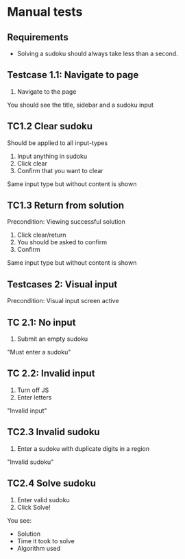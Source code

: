 # Manual tests

## Requirements

- Solving a sudoku should always take less than a second.

## Testcase 1.1: Navigate to page

1. Navigate to the page

You should see the title, sidebar and a sudoku input

## TC1.2 Clear sudoku

Should be applied to all input-types

1. Input anything in sudoku
2. Click clear
3. Confirm that you want to clear

Same input type but without content is shown

## TC1.3 Return from solution

Precondition: Viewing successful solution

1. Click clear/return
2. You should be asked to confirm
3. Confirm

Same input type but without content is shown


## Testcases 2: Visual input

Precondition: Visual input screen active

## TC 2.1: No input

1. Submit an empty sudoku

"Must enter a sudoku"

## TC 2.2: Invalid input

1. Turn off JS
2. Enter letters

"Invalid input"

## TC2.3 Invalid sudoku

1. Enter a sudoku with duplicate digits in a region

"Invalid sudoku"

## TC2.4 Solve sudoku

1. Enter valid sudoku
2. Click Solve!

You see:

- Solution
- Time it took to solve
- Algorithm used

